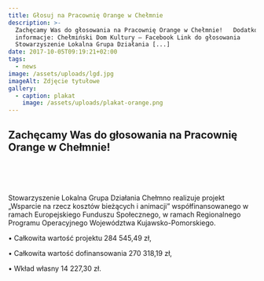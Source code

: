 ```yaml
---
title: Głosuj na Pracownię Orange w Chełmnie
description: >-
  Zachęcamy Was do głosowania na Pracownię Orange w Chełmnie!   Dodatkowe
  informacje: Chełmiński Dom Kultury – Facebook Link do głosowania  
  Stowarzyszenie Lokalna Grupa Działania [...]
date: 2017-10-05T09:19:21+02:00
tags:
  - news
image: /assets/uploads/lgd.jpg
imageAlt: Zdjęcie tytułowe
gallery:
  - caption: plakat
    image: /assets/uploads/plakat-orange.png
---
```

## Zachęcamy Was do głosowania na Pracownię Orange w Chełmnie!

<br>

<br>

<br>

Stowarzyszenie Lokalna Grupa Działania Chełmno realizuje projekt „Wsparcie na rzecz kosztów bieżących i animacji” współfinansowanego w ramach Europejskiego Funduszu Społecznego, w ramach Regionalnego Programu Operacyjnego Województwa Kujawsko-Pomorskiego.



• Całkowita wartość projektu 284 545,49 zł,



• Całkowita wartość dofinansowania 270 318,19 zł,



• Wkład własny 14 227,30 zł.

<br>
